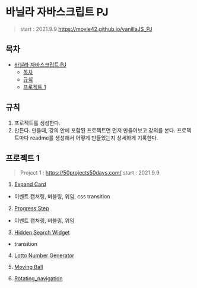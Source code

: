 # 바닐라 자바스크립트 PJ

> start : 2021.9.9
> https://movie42.github.io/vanillaJS_PJ

## 목차

- [바닐라 자바스크립트 PJ](#바닐라-자바스크립트-pj)
  - [목차](#목차)
  - [규칙](#규칙)
  - [프로젝트 1](#프로젝트-1)

## 규칙

1. 프로젝트를 생성한다.
2. 만든다. 만들때, 강의 안에 포함된 프로젝트면 먼저 만들어보고 강의를 본다. 프로젝트마다 readme를 생성해서 어떻게 만들었는지 상세하게 기록한다.

## 프로젝트 1

> Project 1 : https://50projects50days.com/
> start : 2021.9.9

1. [Expand Card](./expand_card/index.html)

- 이벤트 캡쳐링, 버블링, 위임, css transition

2. [Progress Step](./progress_step/index.html)

- 이벤트 캡쳐링, 버블링, 위임

3. [Hidden Search Widget](./hidden_search_widget/index.html)

- transition

4. [Lotto Number Generator](./lottoNumberGenerator/index.html)

5. [Moving Ball](./moving_ball/index.html)

6. [Rotating_navigation](./rotating_navigation/index.html)
